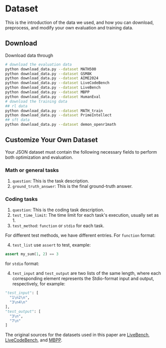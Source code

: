 # Dataset

This is the introduction of the data we used, and how you can download, preprocess, and modify your own evaluation and training data.
## Download

Download data through
```bash
# download the evaluation data
python download_data.py --dataset MATH500
python download_data.py --dataset GSM8K
python download_data.py --dataset AIME2024
python download_data.py --dataset LiveCodeBench
python download_data.py --dataset LiveBench
python download_data.py --dataset MBPP
python download_data.py --dataset HumanEval
# download the training data
## rl data
python download_data.py --dataset MATH_train
python download_data.py --dataset PrimeIntellect
## sft data
python download_data.py --dataset demon_openr1math
```


## Customize Your Own Dataset

Your JSON dataset must contain the following necessary fields to perform both optimization and evaluation.

### Math or general tasks
1. `question`: This is the task description.
2. `ground_truth_answer`: This is the final ground-truth answer.

### Coding tasks

1. `question`: This is the coding task description.
2. `test_time_limit`: The time limit for each task's execution, usually set as 1.
3. `test_method`: `function` or `stdio` for each task.

For different test methods, we have different entries. For `function` format:

4. `test_list` use `assert` to test, example:
```python
assert my_sum(1, 2) == 3
```

for `stdio` format:

4. `test_input` and `test_output` are two lists of the same length, where each corresponding element represents the Stdio-format input and output, respectively, for example:
```python
"test_input": [
  "1\n2\n",
  "3\n4\n"
],
"test_output": [
  "3\n",
  "7\n"
]
```



The original sources for the datasets used in this paper are [LiveBench](https://huggingface.co/datasets/livebench/coding), [LiveCodeBench](https://huggingface.co/datasets/livecodebench/code_generation_lite), and [MBPP](https://huggingface.co/datasets/google-research-datasets/mbpp).
